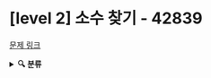 # [level 2] 소수 찾기 - 42839

[문제 링크](https://school.programmers.co.kr/learn/courses/30/lessons/42839)

<details><summary><b>🔍 분류</b></summary>

- 분류를 여기에 적습니다.

</details>
